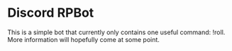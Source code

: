 # Discord RPBot
This is a simple bot that currently only contains one useful command: !roll.
More information will hopefully come at some point.
